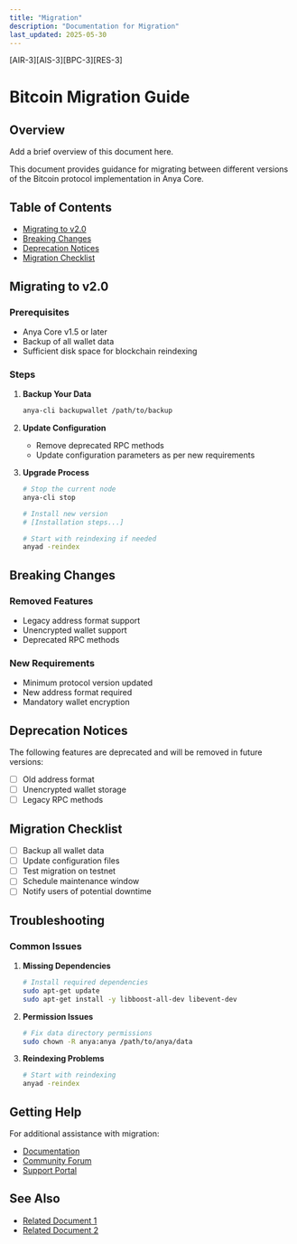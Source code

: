 ```yaml
---
title: "Migration"
description: "Documentation for Migration"
last_updated: 2025-05-30
---
```

[AIR-3][AIS-3][BPC-3][RES-3]


# Bitcoin Migration Guide

## Overview

Add a brief overview of this document here.


This document provides guidance for migrating between different versions of the Bitcoin protocol implementation in Anya Core.

## Table of Contents

- [Migrating to v2.0](#migrating-to-v20)
- [Breaking Changes](#breaking-changes)
- [Deprecation Notices](#deprecation-notices)
- [Migration Checklist](#migration-checklist)

## Migrating to v2.0

### Prerequisites

- Anya Core v1.5 or later
- Backup of all wallet data
- Sufficient disk space for blockchain reindexing

### Steps

1. **Backup Your Data**
   ```bash
   anya-cli backupwallet /path/to/backup
   ```

2. **Update Configuration**
   - Remove deprecated RPC methods
   - Update configuration parameters as per new requirements

3. **Upgrade Process**
   ```bash
   # Stop the current node
   anya-cli stop
   
   # Install new version
   # [Installation steps...]
   
   # Start with reindexing if needed
   anyad -reindex
   ```

## Breaking Changes

### Removed Features
- Legacy address format support
- Unencrypted wallet support
- Deprecated RPC methods

### New Requirements
- Minimum protocol version updated
- New address format required
- Mandatory wallet encryption

## Deprecation Notices

The following features are deprecated and will be removed in future versions:
- [ ] Old address format
- [ ] Unencrypted wallet storage
- [ ] Legacy RPC methods

## Migration Checklist

- [ ] Backup all wallet data
- [ ] Update configuration files
- [ ] Test migration on testnet
- [ ] Schedule maintenance window
- [ ] Notify users of potential downtime

## Troubleshooting

### Common Issues

1. **Missing Dependencies**
   ```bash
   # Install required dependencies
   sudo apt-get update
   sudo apt-get install -y libboost-all-dev libevent-dev
   ```

2. **Permission Issues**
   ```bash
   # Fix data directory permissions
   sudo chown -R anya:anya /path/to/anya/data
   ```

3. **Reindexing Problems**
   ```bash
   # Start with reindexing
   anyad -reindex
   ```

## Getting Help

For additional assistance with migration:
- [Documentation](https://docs.anya.org/bitcoin/migration)
- [Community Forum](https://community.anya.org)
- [Support Portal](https://support.anya.org)

## See Also

- [Related Document 1](../INSTALLATION.md)
- [Related Document 2](../INSTALLATION_REVIEW.md)
